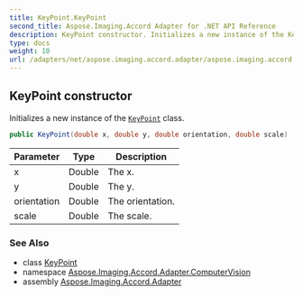 ```yaml
---
title: KeyPoint.KeyPoint
second_title: Aspose.Imaging.Accord Adapter for .NET API Reference
description: KeyPoint constructor. Initializes a new instance of the KeyPoint class
type: docs
weight: 10
url: /adapters/net/aspose.imaging.accord.adapter/aspose.imaging.accord.adapter.computervision/keypoint/keypoint/
---
```

## KeyPoint constructor

Initializes a new instance of the [`KeyPoint`](../) class.

```csharp
public KeyPoint(double x, double y, double orientation, double scale)
```

| Parameter | Type | Description |
| --- | --- | --- |
| x | Double | The x. |
| y | Double | The y. |
| orientation | Double | The orientation. |
| scale | Double | The scale. |

### See Also

* class [KeyPoint](../)
* namespace [Aspose.Imaging.Accord.Adapter.ComputerVision](../../../aspose.imaging.accord.adapter.computervision/)
* assembly [Aspose.Imaging.Accord.Adapter](../../../)


